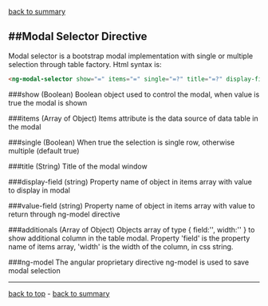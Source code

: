 ﻿[back to summary](summary.md)

##Modal Selector Directive
------------------------------------------------------------------------
Modal selector is a bootstrap modal implementation with single or multiple selection through table factory.
Html syntax is:

```html
<ng-modal-selector show="=" items="=" single="=?" title="=?" display-field="@" value-field="@" additionals="=?" ng-model="=">
```


###show
(Boolean) Boolean object used to control the modal, when value is true the modal is shown


###items
(Array of Object) Items attribute is the data source of data table in the modal


###single
(Boolean) When true the selection is single row, otherwise multiple (default true)


###title
(String) Title of the modal window


###display-field
(string) Property name of object in items array with value to display in modal


###value-field
(string) Property name of object in items array with value to return through ng-model directive


###additionals
(Array of Object) Objects array of type { field:'', width:'' } to show additional column in the table modal.
Property 'field' is the property name of items array, 'width' is the width of the column, in css string.


###ng-model
The angular proprietary directive ng-model is used to save modal selection 



------------------------------------------------------------------------

[back to top](#modal-selector-directive) - [back to summary](summary.md)
